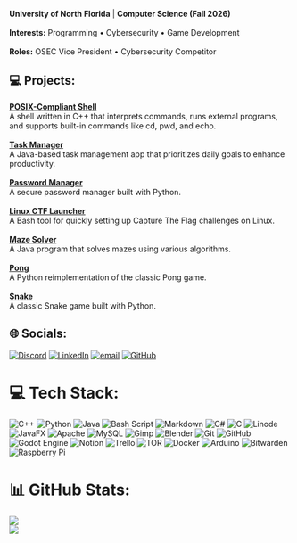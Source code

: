 **University of North Florida** | **Computer Science (Fall 2026)**  
<br>**Interests:** Programming • Cybersecurity • Game Development  
<br>**Roles:** OSEC Vice President • Cybersecurity Competitor

## 💻 Projects:  
**[POSIX-Compliant Shell](https://github.com/EdgarQuinones/shell-cpp)**  <br>A shell written in C++ that interprets commands, runs external programs, and supports built-in commands like cd, pwd, and echo.  <br><br>**[Task Manager](https://github.com/EdgarQuinones/Evolved-Time)**  <br>A Java-based task management app that prioritizes daily goals to enhance productivity.  <br><br>**[Password Manager](https://github.com/EdgarQuinones/Password-Manager)**  <br>A secure password manager built with Python.  <br><br>**[Linux CTF Launcher](https://github.com/EdgarQuinones/Linux-CTF-Launcher)**  <br>A Bash tool for quickly setting up Capture The Flag challenges on Linux.  <br><br>**[Maze Solver](https://github.com/EdgarQuinones/Maze-Solver)**  <br>A Java program that solves mazes using various algorithms.  <br><br>**[Pong](https://github.com/EdgarQuinones/Pong)**  <br>A Python reimplementation of the classic Pong game.  <br><br>**[Snake](https://github.com/EdgarQuinones/Snake)**  <br>A classic Snake game built with Python.  

## 🌐 Socials:
[![Discord](https://img.shields.io/badge/Discord-%237289DA.svg?logo=discord&logoColor=white)](https://discord.gg/aMqTftn) [![LinkedIn](https://img.shields.io/badge/LinkedIn-%230077B5.svg?logo=linkedin&logoColor=white)](https://linkedin.com/in/edgarquinones) [![email](https://img.shields.io/badge/Email-D14836?logo=gmail&logoColor=white)](mailto:quinones_edgar@proton.me) [![GitHub](https://img.shields.io/badge/GitHub-000?logo=github&logoColor=white)](https://github.com/EdgarQuinones)

# 💻 Tech Stack:
![C++](https://img.shields.io/badge/c++-%2300599C.svg?style=for-the-badge&logo=c%2B%2B&logoColor=white) ![Python](https://img.shields.io/badge/python-3670A0?style=for-the-badge&logo=python&logoColor=ffdd54) ![Java](https://img.shields.io/badge/java-%23ED8B00.svg?style=for-the-badge&logo=openjdk&logoColor=white) ![Bash Script](https://img.shields.io/badge/bash_script-%23121011.svg?style=for-the-badge&logo=gnu-bash&logoColor=white) ![Markdown](https://img.shields.io/badge/markdown-%23000000.svg?style=for-the-badge&logo=markdown&logoColor=white) ![C#](https://img.shields.io/badge/c%23-%23239120.svg?style=for-the-badge&logo=csharp&logoColor=white) ![C](https://img.shields.io/badge/c-%2300599C.svg?style=for-the-badge&logo=c&logoColor=white) ![Linode](https://img.shields.io/badge/linode-00A95C?style=for-the-badge&logo=linode&logoColor=white) ![JavaFX](https://img.shields.io/badge/javafx-%23FF0000.svg?style=for-the-badge&logo=javafx&logoColor=white) ![Apache](https://img.shields.io/badge/apache-%23D42029.svg?style=for-the-badge&logo=apache&logoColor=white) ![MySQL](https://img.shields.io/badge/mysql-4479A1.svg?style=for-the-badge&logo=mysql&logoColor=white) ![Gimp](https://img.shields.io/badge/Gimp-657D8B?style=for-the-badge&logo=gimp&logoColor=FFFFFF) ![Blender](https://img.shields.io/badge/blender-%23F5792A.svg?style=for-the-badge&logo=blender&logoColor=white) ![Git](https://img.shields.io/badge/git-%23F05033.svg?style=for-the-badge&logo=git&logoColor=white) ![GitHub](https://img.shields.io/badge/github-%23121011.svg?style=for-the-badge&logo=github&logoColor=white) ![Godot Engine](https://img.shields.io/badge/GODOT-%23000000.svg?style=for-the-badge&logo=godot-engine) ![Notion](https://img.shields.io/badge/Notion-%23000000.svg?style=for-the-badge&logo=notion&logoColor=white) ![Trello](https://img.shields.io/badge/Trello-%23026AA7.svg?style=for-the-badge&logo=Trello&logoColor=white) ![TOR](https://img.shields.io/badge/tor-%237E4798.svg?style=for-the-badge&logo=tor-project&logoColor=white) ![Docker](https://img.shields.io/badge/docker-%230db7ed.svg?style=for-the-badge&logo=docker&logoColor=white) ![Arduino](https://img.shields.io/badge/-Arduino-00979D?style=for-the-badge&logo=Arduino&logoColor=white) ![Bitwarden](https://img.shields.io/badge/bitwarden-%23175DDC.svg?style=for-the-badge&logo=bitwarden&logoColor=white) ![Raspberry Pi](https://img.shields.io/badge/-Raspberry_Pi-C51A4A?style=for-the-badge&logo=Raspberry-Pi) 
# 📊 GitHub Stats:
<!-- ![](https://github-readme-stats.vercel.app/api?username=edgarquinones&theme=dark&hide_border=true&include_all_commits=true&count_private=true)<br/> -->
![](https://github-readme-streak-stats.herokuapp.com/?user=edgarquinones&theme=dark&hide_border=true)<br/>
![](https://github-readme-stats.vercel.app/api/top-langs/?username=edgarquinones&theme=dark&hide_border=true&include_all_commits=true&count_private=true&layout=compact)

<!-- Proudly created with GPRM ( https://gprm.itsvg.in ) -->
